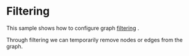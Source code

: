 # Filtering
  

 This sample shows how to configure graph [filtering](https://docs.yworks.com/yfilesjavafx/doc/api/#/dguide/filtering) .   

 Through filtering we can temporarily remove nodes or edges from the graph.   